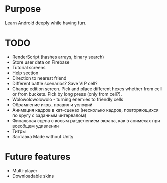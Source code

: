 # Purpose
Learn Android deeply while having fun.

# TODO
* RenderScript (hashes arrays, binary search)
* Store user data on Firebase
* Tutorial screens
* Help section
* Direction to nearest friend
* Different battle scenarios? Save VIP cell?
* Change edition screen. Pick and place different hexes whether from cell or from buckets.
  Pick by long press (only from cell?).
* Wolowolowolowolo - turning enemies to friendly cells
* Обрамление игры, правил и условий
* Анимация кадров в кат-сценах (несколько кадров, повторяющихся по кругу с заданным интервалом)
* Финальная сцена с косым разделением экрана, как в анимехах при всеобщем удивлении
* Титры
* Заставка Made without Unity

# Future features
* Multi-player
* Downloadable skins
